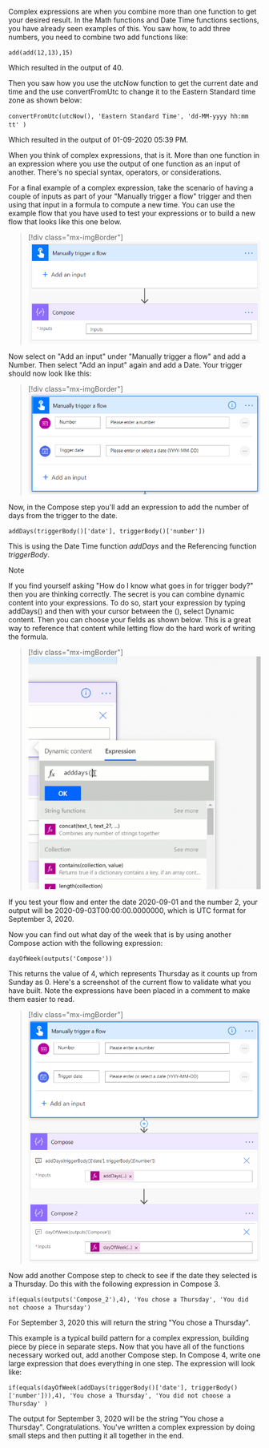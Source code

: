Complex expressions are when you combine more than one function to get your desired result. In the Math functions and Date Time functions sections, you have already seen examples of this. You saw how, to add three numbers, you need to combine two add functions like:

```powerappsfl
add(add(12,13),15)
```

Which resulted in the output of 40.

Then you saw how you use the utcNow function to get the current date and time and the use convertFromUtc to change it to the Eastern Standard time zone as shown below:

`convertFromUtc(utcNow(), 'Eastern Standard Time', 'dd-MM-yyyy hh:mm tt' )`

Which resulted in the output of 01-09-2020 05:39 PM.

When you think of complex expressions, that is it. More than one function in an expression where you use the output of one function as an input of another. There's no special syntax, operators, or considerations.

For a final example of a complex expression, take the scenario of having a couple of inputs as part of your "Manually trigger a flow" trigger and then using that input in a formula to compute a new time. You can use the example flow that you have used to test your expressions or to build a new flow that looks like this one below.

> [!div class="mx-imgBorder"]
> [![Screenshot of Manually trigger a flow with Compose input.](../media/new-flow-ss.png)](../media/new-flow-ss.png#lightbox)

Now select on "Add an input" under "Manually trigger a flow" and add a Number. Then select "Add an input" again and add a Date. Your trigger should now look like this:

> [!div class="mx-imgBorder"]
> [![Screenshot of Manually trigger a flow with Number and Trigger date.](../media/manual-trigger-ss.png)](../media/manual-trigger-ss.png#lightbox)

Now, in the Compose step you'll add an expression to add the number of days from the trigger to the date.

```powerappsfl
addDays(triggerBody()['date'], triggerBody()['number'])
```

This is using the Date Time function *addDays* and the Referencing function *triggerBody*.

> [!NOTE]
> If you find yourself asking "How do I know what goes in for trigger body?" then you are thinking correctly. The secret is you can combine dynamic content into your expressions. To do so, start your expression by typing addDays() and then with your cursor between the (), select Dynamic content. Then you can choose your fields as shown below. This is a great way to reference that content while letting flow do the hard work of writing the formula.

> [!div class="mx-imgBorder"]
> [![Animated screenshot demonstrating how to add an expression.](../media/add-expression-ss.gif)](../media/add-expression-ss.gif#lightbox)

If you test your flow and enter the date 2020-09-01 and the number 2, your output will be 2020-09-03T00:00:00.0000000, which is UTC format for September 3, 2020.

Now you can find out what day of the week that is by using another Compose action with the following expression:

```powerappsfl
dayOfWeek(outputs('Compose'))
```

This returns the value of 4, which represents Thursday as it counts up from Sunday as 0. Here's a screenshot of the current flow to validate what you have built. Note the expressions have been placed in a comment to make them easier to read.

> [!div class="mx-imgBorder"]
> [![Screenshot of validate flow built with Manually trigger a flow, Compose, and Compose 2.](../media/flow-built-ss.png)](../media/flow-built-ss.png#lightbox)

Now add another Compose step to check to see if the date they selected is a Thursday. Do this with the following expression in Compose 3.

```powerappsfl
if(equals(outputs('Compose_2'),4), 'You chose a Thursday', 'You did not choose a Thursday')
```

For September 3, 2020 this will return the string "You chose a Thursday".

This example is a typical build pattern for a complex expression, building piece by piece in separate steps. Now that you have all of the functions necessary worked out, add another Compose step. In Compose 4, write one large expression that does everything in one step. The expression will look like:

```powerappsfl
if(equals(dayOfWeek(addDays(triggerBody()['date'], triggerBody()['number'])),4), 'You chose a Thursday', 'You did not choose a Thursday' )
```

The output for September 3, 2020 will be the string "You chose a Thursday". Congratulations. You've written a complex expression by doing small steps and then putting it all together in the end.
